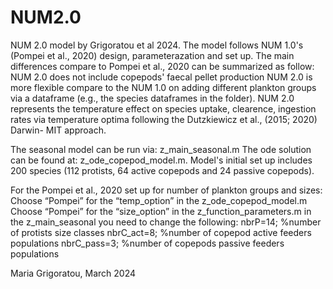 # NUM2.0

NUM 2.0 model by Grigoratou et al 2024. 
The model follows NUM 1.0's (Pompei et al., 2020) design, parameterazation and set up. The main differences compare to Pompei et al., 2020 can be summarized as follow:
NUM 2.0 does not include copepods' faecal pellet production
NUM 2.0 is more flexible compare to the NUM 1.0 on adding different plankton groups via a dataframe (e.g., the species dataframes in the folder).
NUM 2.0 represents the temperature effect on species uptake, clearence, ingestion rates via temperature optima following the Dutzkiewicz et al., (2015; 2020) Darwin- MIT approach.

The seasonal model can be run via: z_main_seasonal.m The ode solution can be found at: z_ode_copepod_model.m. Model's initial set up includes 200 species (112 protists, 64 active copepods and 24 passive copepods). 

For the Pompei et al., 2020 set up for number of plankton groups and sizes:
Choose “Pompei” for the “temp_option” in the z_ode_copepod_model.m
Choose “Pompei” for the “size_option” in the z_function_parameters.m
in the z_main_seasonal you need to change the following: 
nbrP=14; %number of protists size classes
nbrC_act=8; %number of copepod active feeders populations
nbrC_pass=3; %number of copepods passive feeders populations


Maria Grigoratou, March 2024
